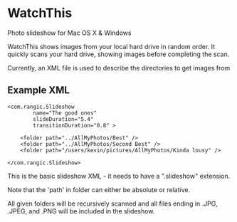 WatchThis
=========

Photo slideshow for Mac OS X &amp; Windows

WatchThis shows images from your local hard drive in random order. It quickly scans your hard drive, showing images
before completing the scan.

Currently, an XML file is used to describe the directories to get images from


Example XML
-----------

	<com.rangic.Slideshow 
			name="The good ones" 
			slideDuration="5.4" 
			transitionDuration="0.8" >

		<folder path="../AllMyPhotos/Best" />
		<folder path="../AllMyPhotos/Second Best" />
		<folder path="/users/kevin/pictures/AllMyPhotos/Kinda lousy" />

	</com.rangic.Slideshow>

This is the basic slideshow XML - it needs to have a ".slideshow" extension.

Note that the 'path' in folder can either be absolute or relative.

All given folders will be recursively scanned and all files ending in .JPG, .JPEG, and .PNG will be included in the
slideshow.
